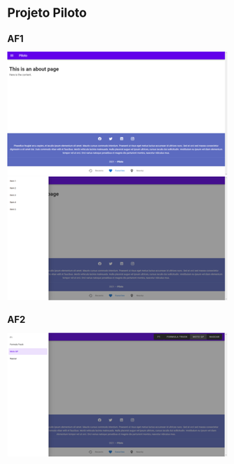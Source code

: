 # Projeto Piloto

## AF1

![AF1](piloto/src/assets/af1.png)
![AF1-2](piloto/src/assets/af1-2.png)

## AF2

![AF2](piloto/src/assets/af2-1.png)
